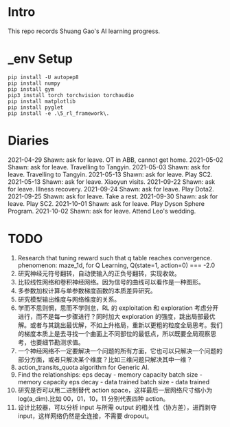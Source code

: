 # Intro

This repo records Shuang Gao's AI learning progress.

# \_env Setup

```
pip install -U autopep8
pip install numpy
pip install gym
pip3 install torch torchvision torchaudio
pip install matplotlib
pip install pyglet
pip install -e .\5_rl_framework\.
```

# Diaries

2021-04-29 Shawn: ask for leave. OT in ABB, cannot get home.
2021-05-02 Shawn: ask for leave. Travelling to Tangyin.
2021-05-03 Shawn: ask for leave. Travelling to Tangyin.
2021-05-13 Shawn: ask for leave. Play SC2.
2021-05-13 Shawn: ask for leave. Xiaoyun visits.
2021-09-22 Shawn: ask for leave. Illness recovery.
2021-09-24 Shawn: ask for leave. Play Dota2.
2021-09-25 Shawn: ask for leave. Take a rest.
2021-09-30 Shawn: ask for leave. Play SC2.
2021-10-01 Shawn: ask for leave. Play Dyson Sphere Program.
2021-10-02 Shawn: ask for leave. Attend Leo's wedding.

# TODO

1. Research that tuning reward such that q table reaches convergence.
   phenomenon: maze_1d, for Q Learning, Q(state=1, action=0) === -2.0
2. 研究神经元符号翻转，自动使输入的正负号翻转，实现收敛。
3. 比较线性网络和卷积神经网络。因为信号的曲线可以看作是一种图形。
4. 多参数加权计算与单参数梯度函数的本质差异研究。
5. 研究模型输出维度与网络维度的关系。
6. 学而不思则惘，思而不学则怠，RL 的 exploitation 和 exploration 考虑分开进行，而不是每一步骤进行？同时加大 exploration 的强度，跳出局部最优解。或者与其跳出最优解，不如上升格局，重新以更粗的粒度全局思考。我们的梯度本质上是去寻找一个曲面上不同部位的最低点，所以既要全局观察思考，也要细节勘测求值。
7. 一个神经网络不一定要解决一个问题的所有方面，它也可以只解决一个问题的部分方面，或者只解决某个维度？比如三维问题只解决其中一维？
8. action_transits_quota algorithm for Generic AI.
9. Find the relationships:
   eps decay - memory capacity
   batch size - memory capacity
   eps decay - data trained
   batch size - data trained
10. 研究是否可以用二进制替代 action space，这样最后一层网络尺寸缩小为 log(a_dim).比如 00，01，10，11 分别代表四种 action。
11. 设计比较器，可以分析 input 与所需 output 的相关性（协方差），进而剥夺 input，这样网络仍然是全连接，不需要 dropout。
